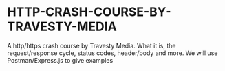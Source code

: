 # HTTP-CRASH-COURSE-BY-TRAVESTY-MEDIA
A http/https crash course by Travesty Media. What it is, the request/response cycle, status codes, header/body and more. We will use Postman/Express.js to give examples 
